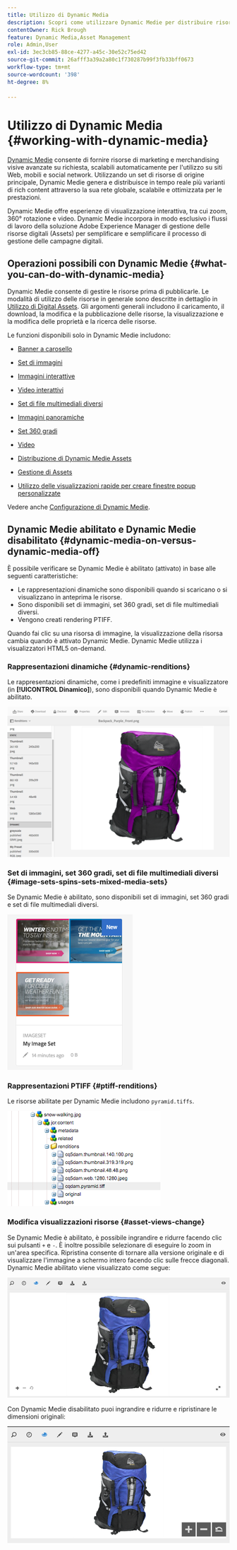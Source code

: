 ```yaml
---
title: Utilizzo di Dynamic Media
description: Scopri come utilizzare Dynamic Medie per distribuire risorse da utilizzare su siti web, mobili e social network.
contentOwner: Rick Brough
feature: Dynamic Media,Asset Management
role: Admin,User
exl-id: 3ec3cb85-88ce-4277-a45c-30e52c75ed42
source-git-commit: 26afff3a39a2a80c1f730287b99f3fb33bff0673
workflow-type: tm+mt
source-wordcount: '398'
ht-degree: 8%

---
```


# Utilizzo di Dynamic Media {#working-with-dynamic-media}

[Dynamic Medie](https://business.adobe.com/products/experience-manager/assets/dynamic-media.html) consente di fornire risorse di marketing e merchandising visive avanzate su richiesta, scalabili automaticamente per l&#39;utilizzo su siti Web, mobili e social network. Utilizzando un set di risorse di origine principale, Dynamic Medie genera e distribuisce in tempo reale più varianti di rich content attraverso la sua rete globale, scalabile e ottimizzata per le prestazioni.

Dynamic Medie offre esperienze di visualizzazione interattiva, tra cui zoom, 360° rotazione e video. Dynamic Medie incorpora in modo esclusivo i flussi di lavoro della soluzione Adobe Experience Manager di gestione delle risorse digitali (Assets) per semplificare e semplificare il processo di gestione delle campagne digitali.

<!-- >[!NOTE]
>
>A Community article is available on [Working with Adobe Experience Manager and Dynamic Media](https://helpx.adobe.com/experience-manager/using/aem_dynamic_media.html). -->

## Operazioni possibili con Dynamic Medie {#what-you-can-do-with-dynamic-media}

Dynamic Medie consente di gestire le risorse prima di pubblicarle. Le modalità di utilizzo delle risorse in generale sono descritte in dettaglio in [Utilizzo di Digital Assets](/help/assets/manage-digital-assets.md). Gli argomenti generali includono il caricamento, il download, la modifica e la pubblicazione delle risorse, la visualizzazione e la modifica delle proprietà e la ricerca delle risorse.

Le funzioni disponibili solo in Dynamic Medie includono:

* [Banner a carosello](carousel-banners.md)
* [Set di immagini](image-sets.md)
* [Immagini interattive](interactive-images.md)
* [Video interattivi](interactive-videos.md)
* [Set di file multimediali diversi](mixed-media-sets.md)
* [Immagini panoramiche](panoramic-images.md)

* [Set 360 gradi](spin-sets.md)
* [Video](video.md)
* [Distribuzione di Dynamic Medie Assets](delivering-dynamic-media-assets.md)
* [Gestione di Assets](managing-assets.md)
* [Utilizzo delle visualizzazioni rapide per creare finestre popup personalizzate](custom-pop-ups.md)

Vedere anche [Configurazione di Dynamic Medie](administering-dynamic-media.md).

<!-- 

OBSOLETE UNTIL INTEGRATING SCENE7 TOPIC GETS A MAJOR UPDATE
>[!NOTE]
>
>To understand the differences between using Dynamic Media and integrating Dynamic Media Classic with AEM, see [Dynamic Media Classic integration versus Dynamic Media](/help/sites-cloud/administering/integrating-scene7.md#aem-scene-integration-versus-dynamic-media).

-->

## Dynamic Medie abilitato e Dynamic Medie disabilitato {#dynamic-media-on-versus-dynamic-media-off}

È possibile verificare se Dynamic Medie è abilitato (attivato) in base alle seguenti caratteristiche:

* Le rappresentazioni dinamiche sono disponibili quando si scaricano o si visualizzano in anteprima le risorse.
* Sono disponibili set di immagini, set 360 gradi, set di file multimediali diversi.
* Vengono creati rendering PTIFF.

Quando fai clic su una risorsa di immagine, la visualizzazione della risorsa cambia quando è attivato Dynamic Medie. Dynamic Medie utilizza i visualizzatori HTML5 on-demand.

### Rappresentazioni dinamiche {#dynamic-renditions}

Le rappresentazioni dinamiche, come i predefiniti immagine e visualizzatore (in **[!UICONTROL Dinamico]**), sono disponibili quando Dynamic Medie è abilitato.

![chlimage_1-358](assets/chlimage_1-358.png)

### Set di immagini, set 360 gradi, set di file multimediali diversi {#image-sets-spins-sets-mixed-media-sets}

Se Dynamic Medie è abilitato, sono disponibili set di immagini, set 360 gradi e set di file multimediali diversi.

![chlimage_1-359](assets/chlimage_1-359.png)

### Rappresentazioni PTIFF {#ptiff-renditions}

Le risorse abilitate per Dynamic Medie includono `pyramid.tiffs`.

![chlimage_1-360](assets/chlimage_1-360.png)

### Modifica visualizzazioni risorse {#asset-views-change}

Se Dynamic Medie è abilitato, è possibile ingrandire e ridurre facendo clic sui pulsanti `+` e `-`. È inoltre possibile selezionare di eseguire lo zoom in un&#39;area specifica. Ripristina consente di tornare alla versione originale e di visualizzare l&#39;immagine a schermo intero facendo clic sulle frecce diagonali. Dynamic Medie abilitato viene visualizzato come segue:

![chlimage_1-361](assets/chlimage_1-361.png)

Con Dynamic Medie disabilitato puoi ingrandire e ridurre e ripristinare le dimensioni originali:

![chlimage_1-362](assets/chlimage_1-362.png)
